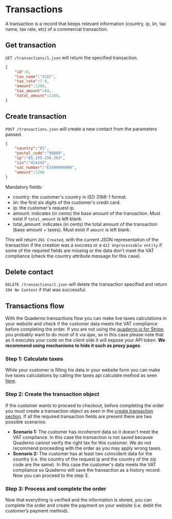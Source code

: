 # Transactions
A transaction is a record that keeps relevant information (country, ip, iin, tax name, tax rate, etc) of a commercial transaction.

## Get transaction
`GET /transactions/1.json` will return the specified transaction.

```json
{
    "id":8,
    "tax_name":"IGIC",
    "tax_rate":7.0,
    "amount":1200,
    "tax_amount":84,
    "total_amount":1284,
}
```

## Create transaction
`POST /transactions.json` will create a new contact from the parameters passed.

```json
{
    "country":"ES",
    "postal_code":"08080",
    "ip":"85.155.156.203",
    "iin":"424242",
    "vat_number":"ESX9999999X",
    "amount":1200
}
```
Mandatory fields:

* country: the customer's country in ISO 3166-1 format.
* iin: the first six digits of the customer's credit card.
* ip: the customer's request ip.
* amount: indicates (in cents) the base amount of the transaction. Must exist if `total_amount` is left blank.
* total_amount: indicates (in cents) the total amount of the transaction (base amount + taxes). Must exist if `amount` is left blank.


This will return `201 Created`, with the current JSON representation of the transaction if the creation was a success or a `422 Unprocessable entity` if some of the required fields are missing or the data don't meet the VAT compliance (check the country attribute message for this case).

## Delete contact
`DELETE /transactions/1.json` will delete the transaction specified and return `204 No Content` if that was successful.


## Transactions flow

With the Quaderno transactions flow you can make live taxes calculations in your website and check if the customer data meets the VAT compliance before completing the order. 
If you are not using the [quaderno.js for Stripe](https://github.com/quaderno/quaderno.js), you probably want to do most of it via ajax, so in this case please note that as it executes your code on the client side it will expose your API token. **We recommend using mechanisms to hide it such as proxy pages**.

### Step 1: Calculate taxes
While your customer is filling his data in your website form you can make live taxes calculations by calling the taxes api calculate method as seen [here](https://github.com/quaderno/quaderno-api/blob/master/sections/taxes.md#calculate-taxes). 

### Step 2: Create the transaction object
If the customer wants to proceed to checkout, before completing the order you must create a transaction object as seen in the [create transaction section](https://github.com/quaderno/quaderno-api/blob/master/sections/transactions.md#create-transactions). If all the required transaction fields are present there are two possible scenarios:

* **Scenario 1:** The customer has incoherent data so it doesn't meet the VAT compliance. In this case the transaction is not saved because Quaderno cannot verify the right tax for this customer. We do not recommend proceeding with the order as you may apply wrong taxes.
* **Scenario 2:** The customer has at least two coincident data for the country (i.e. the country of the request ip  and the country of the zip code are the same). In this case the customer's data meets the VAT compliance so Quaderno will save the transaction as a history record. Now you can proceed to the step 3.

### Step 3: Process and complete the order
Now that everything is verified and the information is stored, you can complete the order and create the payment on your website (i.e. debit the customer’s payment method).
